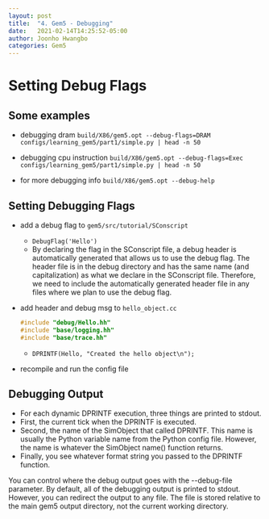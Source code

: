 ```yaml
---
layout: post
title:  "4. Gem5 - Debugging" 
date:   2021-02-14T14:25:52-05:00
author: Joonho Hwangbo 
categories: Gem5
---
```



# Setting Debug Flags

## Some examples
- debugging dram
`build/X86/gem5.opt --debug-flags=DRAM configs/learning_gem5/part1/simple.py | head -n 50`

- debugging cpu instruction
`build/X86/gem5.opt --debug-flags=Exec configs/learning_gem5/part1/simple.py | head -n 50` 

- for more debugging info
`build/X86/gem5.opt --debug-help`

## Setting Debugging Flags

- add a debug flag to `gem5/src/tutorial/SConscript`
    - `DebugFlag('Hello')`
    - By declaring the flag in the SConscript file, a debug header is automatically generated that allows us to use the debug flag. The header file is in the debug directory and has the same name (and capitalization) as what we declare in the SConscript file. Therefore, we need to include the automatically generated header file in any files where we plan to use the debug flag.

-  add header and debug msg to `hello_object.cc`
    ```cpp
    #include "debug/Hello.hh"
    #include "base/logging.hh"
    #include "base/trace.hh"
    ```
    - `DPRINTF(Hello, "Created the hello object\n");
`

- recompile and run the config file

## Debugging Output
- For each dynamic DPRINTF execution, three things are printed to stdout. 
- First, the current tick when the DPRINTF is executed. 
- Second, the name of the SimObject that called DPRINTF. This name is usually the Python variable name from the Python config file. However, the name is whatever the SimObject name() function returns. 
- Finally, you see whatever format string you passed to the DPRINTF function.

You can control where the debug output goes with the --debug-file parameter. By default, all of the debugging output is printed to stdout. However, you can redirect the output to any file. The file is stored relative to the main gem5 output directory, not the current working directory.